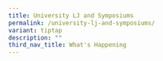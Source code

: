 ```yaml
---
title: University LJ and Symposiums
permalink: /university-lj-and-symposiums/
variant: tiptap
description: ""
third_nav_title: What's Happening
---
```

<p></p>